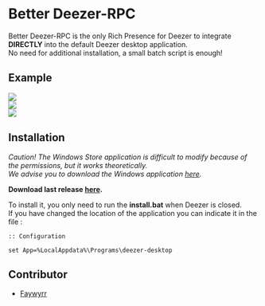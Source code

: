 # Better Deezer-RPC

Better Deezer-RPC is the only Rich Presence for Deezer to integrate **DIRECTLY** into the default Deezer desktop application.
</br>No need for additional installation, a small batch script is enough!

## Example

![](https://media.discordapp.net/attachments/418128129731592192/887781152461574144/unknown.png)
</br> 
![](https://media.discordapp.net/attachments/418128129731592192/887781383794217030/unknown.png)
</br> 
![](https://media.discordapp.net/attachments/418128129731592192/890659915079745637/unknown.png)

## Installation

*Caution! The Windows Store application is difficult to modify because of the permissions, but it works theoretically.
</br>We advise you to download the Windows application [here](https://www.deezer.com/desktop/download?platform=win32&architecture=x86).*


**Download last release [here](https://github.com/Faywyrr/Better-DeezerRPC/releases/).**

To install it, you only need to run the **install.bat** when Deezer is closed.
</br>If you have changed the location of the application you can indicate it in the file :
```batch
:: Configuration

set App=%LocalAppdata%\Programs\deezer-desktop
```

## Contributor
* [Faywyrr](https://github.com/Faywyrr)
